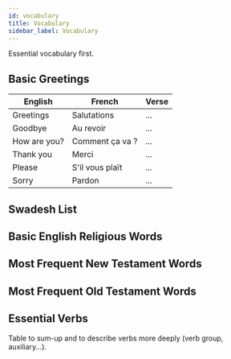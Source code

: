 ```yaml
---
id: vocabulary
title: Vocabulary
sidebar_label: Vocabulary
---
```


Essential vocabulary first.

## Basic Greetings

English | French | Verse
--- | --- | ---
Greetings | Salutations | ...
Goodbye | Au revoir | ...
How are you? | Comment ça va ? | ...
Thank you | Merci | ...
Please | S'il vous plaït | ...
Sorry | Pardon | ...

## Swadesh List

## Basic English Religious Words

## Most Frequent New Testament Words

## Most Frequent Old Testament Words

## Essential Verbs

Table to sum-up and to describe verbs more deeply (verb group, auxiliary...).